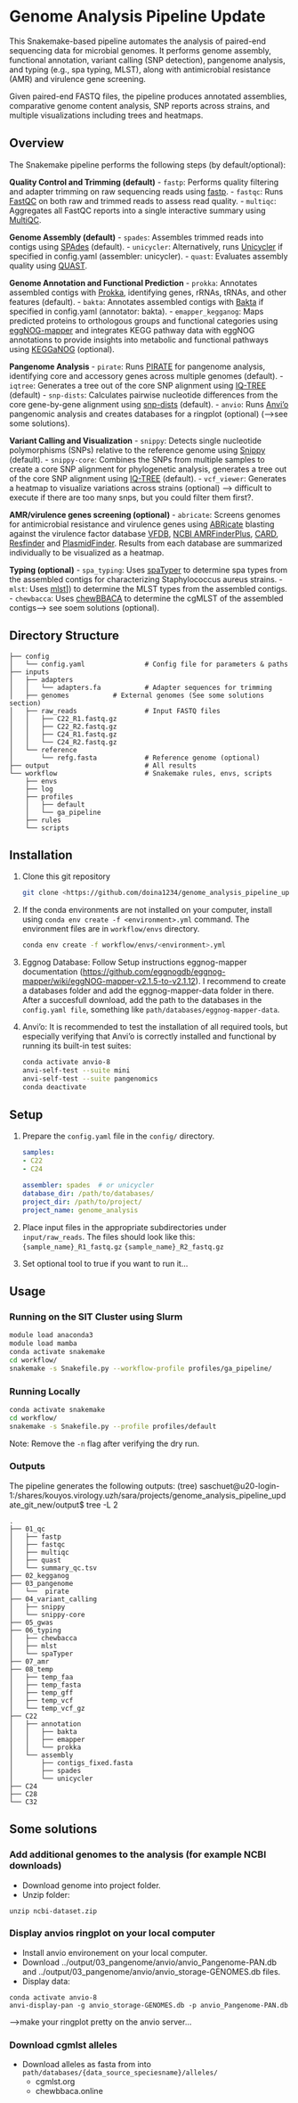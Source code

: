 # Genome Analysis Pipeline Update

This Snakemake-based pipeline automates the analysis of paired-end sequencing data for microbial genomes. It performs genome assembly, functional annotation, variant calling (SNP detection), pangenome analysis, and typing (e.g., spa typing, MLST), along with antimicrobial resistance (AMR) and virulence gene screening.

Given paired-end FASTQ files, the pipeline produces annotated assemblies, comparative genome content analysis, SNP reports across strains, and multiple visualizations including trees and heatmaps.


## Overview
The Snakemake pipeline performs the following steps (by default/optional):

**Quality Control and Trimming (default)**
   	- `fastp`: Performs quality filtering and adapter trimming on raw sequencing reads using [fastp](https://github.com/OpenGene/fastp).
	- `fastqc`: Runs [FastQC](https://www.bioinformatics.babraham.ac.uk/projects/fastqc/) on both raw and trimmed reads to assess read quality.
	- `multiqc`: Aggregates all FastQC reports into a single interactive summary using [MultiQC](https://multiqc.info/).

**Genome Assembly (default)**
   	- `spades`: Assembles trimmed reads into contigs using [SPAdes](http://cab.spbu.ru/software/spades/) (default).
   	- `unicycler`: Alternatively, runs [Unicycler](https://github.com/rrwick/Unicycler) if specified in config.yaml (assembler: unicycler).
   	- `quast`: Evaluates assembly quality using [QUAST](http://quast.sourceforge.net/quast).

**Genome Annotation and Functional Prediction**
   	- `prokka`:  Annotates assembled contigs with [Prokka](https://github.com/tseemann/prokka), identifying genes, rRNAs, tRNAs, and other features (default).
   	- `bakta`: Annotates assembled contigs with [Bakta](https://github.com/oschwengers/bakta) if specified in config.yaml (annotator: bakta).
   	- `emapper_kegganog`: Maps predicted proteins to orthologous groups and functional categories using [eggNOG-mapper](http://eggnog-mapper.embl.de/) and integrates KEGG pathway data with eggNOG annotations to provide insights into metabolic and functional pathways using [KEGGaNOG](https://github.com/iliapopov17/KEGGaNOG) (optional).
   	  
**Pangenome Analysis**
   	- `pirate`: Runs [PIRATE](https://github.com/SionBayliss/PIRATE) for pangenome analysis, identifying core and accessory genes across multiple genomes (default).
	- `iqtree`: Generates a tree out of the core SNP alignment using [IQ-TREE](http://www.iqtree.org) (default)
	- `snp-dists`: Calculates pairwise nucleotide differences from the core gene-by-gene alignment using [snp-dists](https://github.com/tseemann/snp-dists) (default).
	- `anvio`: Runs [Anvi’o](https://anvio.org) pangenomic analysis and creates databases for a ringplot (optional) (-->see some solutions). 
  
**Variant Calling and Visualization**
   	- `snippy`: Detects single nucleotide polymorphisms (SNPs) relative to the reference genome using [Snippy](https://github.com/tseemann/snippy) (default).
   	- `snippy-core`: Combines the SNPs from multiple samples to create a core SNP alignment for phylogenetic analysis, generates a tree out of the core SNP alignment using [IQ-TREE](http://www.iqtree.org) (default).
   	- `vcf_viewer`: Generates a heatmap to visualize variations across strains (optional) --> difficult to execute if there are too many snps, but you could filter them first?.
  
**AMR/virulence genes screening (optional)**
	- `abricate`: Screens genomes for antimicrobial resistance and virulence genes using [ABRicate](https://github.com/tseemann/abricate) blasting against the virulence factor database [VFDB](http://www.mgc.ac.cn/VFs/), [NCBI AMRFinderPlus](https://www.ncbi.nlm.nih.gov/bioproject/PRJNA313047), [CARD](https://card.mcmaster.ca), [Resfinder](https://cge.cbs.dtu.dk/services/ResFinder) and [PlasmidFinder](https://cge.cbs.dtu.dk/services/PlasmidFinder). Results from each database are summarized individually to be visualized as a heatmap.
   
**Typing (optional)**
	- `spa_typing`: Uses [spaTyper](https://github.com/medvir/spaTyper) to determine spa types from the assembled contigs for characterizing Staphylococcus aureus strains.
 	- `mlst`: Uses [mlst]([https://github.com/tseemann/mlst)]) to determine the MLST types from the assembled contigs.
  	- `chewbacca`: Uses [chewBBACA](https://github.com/B-UMMI/chewBBACA) to determine the cgMLST of the assembled contigs--> see soem solutions (optional).


## Directory Structure
```
├── config
│   └── config.yaml               # Config file for parameters & paths  
├── inputs
│   ├── adapters
│   │   └── adapters.fa           # Adapter sequences for trimming
│   ├── genomes			  # External genomes (See some solutions section)    
│   ├── raw_reads                 # Input FASTQ files
│   │   ├── C22_R1.fastq.gz
│   │   ├── C22_R2.fastq.gz
│   │   ├── C24_R1.fastq.gz
│   │   └── C24_R2.fastq.gz
│   └── reference
│       └── refg.fasta            # Reference genome (optional)   
├── output                        # All results
└── workflow                      # Snakemake rules, envs, scripts
    ├── envs
    ├── log
    ├── profiles
    │   ├── default
    │   └── ga_pipeline
    ├── rules
    └── scripts
```


## Installation

1. Clone this git repository
   ```bash
   git clone <https://github.com/doina1234/genome_analysis_pipeline_update/tree/main>
   ```
2. If the conda environments are not installed on your computer, install using `conda env create -f <environment>.yml` command. The environment files are in `workflow/envs` directory.
   ```bash
   conda env create -f workflow/envs/<environment>.yml
   ```
4. Eggnog Database: Follow Setup instructions eggnog-mapper documentation (https://github.com/eggnogdb/eggnog-mapper/wiki/eggNOG-mapper-v2.1.5-to-v2.1.12). I recommend to create a databases folder and add the eggnog-mapper-data folder in there. After a succesfull download, add the path to the databases in the `config.yaml file`, something like `path/databases/eggnog-mapper-data`.
   
5. Anvi’o: It is recommended to test the installation of all required tools, but especially verifying that Anvi’o is correctly installed and functional by running its built-in test suites:
   ```bash
   conda activate anvio-8
   anvi-self-test --suite mini
   anvi-self-test --suite pangenomics
   conda deactivate
   ```


## Setup

1. Prepare the `config.yaml` file in the `config/` directory.
   ```yaml
   samples:
   - C22
   - C24

   assembler: spades  # or unicycler
   database_dir: /path/to/databases/
   project_dir: /path/to/project/
   project_name: genome_analysis
   ```

2. Place input files in the appropriate subdirectories under `input/raw_reads`. The files should look like this:
   `{sample_name}_R1_fastq.gz`
   `{sample_name}_R2_fastq.gz`

3. Set optional tool to true if you want to run it...

## Usage

### Running on the SIT Cluster using Slurm

```bash
module load anaconda3
module load mamba
conda activate snakemake
cd workflow/
snakemake -s Snakefile.py --workflow-profile profiles/ga_pipeline/
```

### Running Locally

```bash
conda activate snakemake
cd workflow/
snakemake -s Snakefile.py --profile profiles/default
```

Note: Remove the `-n` flag after verifying the dry run.


### Outputs

The pipeline generates the following outputs:
(tree) saschuet@u20-login-1:/shares/kouyos.virology.uzh/sara/projects/genome_analysis_pipeline_update_git_new/output$ tree -L 2
```
.
├── 01_qc
│   ├── fastp
│   ├── fastqc
│   ├── multiqc
│   ├── quast
│   └── summary_qc.tsv
├── 02_kegganog
├── 03_pangenome
│   └──  pirate
├── 04_variant_calling
│   ├── snippy
│   └── snippy-core
├── 05_gwas
├── 06_typing
│   ├── chewbacca
│   ├── mlst
│   └── spaTyper
├── 07_amr
├── 08_temp
│   ├── temp_faa
│   ├── temp_fasta
│   ├── temp_gff
│   ├── temp_vcf
│   └── temp_vcf_gz
├── C22
│   ├── annotation
│   │   ├── bakta
│   │   ├── emapper
│   │   └── prokka
│   └── assembly
│       ├── contigs_fixed.fasta
│       ├── spades
│       └── unicycler
├── C24
├── C28
└── C32
```

## Some solutions

### Add additional genomes to the analysis (for example NCBI downloads)
- Download genome into project folder.
- Unzip folder:
```
unzip ncbi-dataset.zip
```
### Display anvios ringplot on your local computer
- Install anvio environement on your local computer.
- Download ../output/03_pangenome/anvio/anvio_Pangenome-PAN.db and ../output/03_pangenome/anvio/anvio_storage-GENOMES.db files.
- Display data:
```
conda activate anvio-8
anvi-display-pan -g anvio_storage-GENOMES.db -p anvio_Pangenome-PAN.db
```
-->make your ringplot pretty on the anvio server...

### Download cgmlst alleles
- Download alleles as fasta from into `path/databases/{data_source_speciesname}/alleles/`
	- cgmlst.org
	- chewbbaca.online
